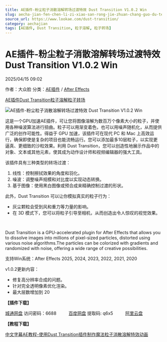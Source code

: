 ```yaml
---
title: AE插件-粉尘粒子消散溶解转场过渡特效 Dust Transition V1.0.2 Win
slug: aecha-jian-fen-chen-li-zi-xiao-san-rong-jie-zhuan-chang-guo-du-te-xiao-dust-transition-v1-0-2-win
source_url: https://www.lookae.com/dust-transition/
category: aechajian
tags: [AE插件, Dust Transition, 粒子溶解, 粒子转场]
---
```

# AE插件-粉尘粒子消散溶解转场过渡特效 Dust Transition V1.0.2 Win

2025/04/15 09:02

作者：大众脸
分类：[AE插件](https://www.lookae.com/after-effects/aechajian/) / [After Effects](https://www.lookae.com/after-effects/)

[AE插件](https://www.lookae.com/tag/ae%e6%8f%92%e4%bb%b6/)[Dust Transition](https://www.lookae.com/tag/dust-transition/)[粒子溶解](https://www.lookae.com/tag/%e7%b2%92%e5%ad%90%e6%ba%b6%e8%a7%a3/)[粒子转场](https://www.lookae.com/tag/%e7%b2%92%e5%ad%90%e8%bd%ac%e5%9c%ba/)

![AE插件-粉尘粒子消散溶解转场过渡特效 Dust Transition V1.0.2 Win](https://www.lookae.com/wp-content/uploads/2025/04/Dust-Transition-.jpg "AE插件-粉尘粒子消散溶解转场过渡特效 Dust Transition V1.0.2 Win-LookAE.com")

这是一个GPU加速AE插件，可让您将图像溶解为数百万个像素大小的粒子，并使用各种噪波算法进行扭曲。粒子可以用渐变着色，也可以用噪声随机化，从而提供广泛的创作可能性。得益于 GPU 加速，该插件可在现代 PC 和 Mac 上高效运行，确保即使是复杂的项目也能流畅运行。您可以添加最多10层粒子，以实现更逼真、更细致的沙粒效果。利用 Dust Transition，您可以创造性地展示作品中的对象、文本或其他元素，使其成为动作设计师和视频编辑器的强大工具。

该插件具有三种类型的转场过渡：

1. 线性：控制擦拭效果的角度和羽化。
2. 噪波：调整噪声规模和对比度以实现动态转换。
3. 基于图像：使用黑白图像或预合成来精确控制过渡的形状。

此外，Dust Transition 可以让你模拟真实的粒子行为：

* 灰尘颗粒会受到风和重力等力量的影响。
* 在 3D 模式下，您可以将粒子引导至相机，从而创造出令人惊叹的视觉效果。

[﻿﻿﻿](http://cloud.video.taobao.com/play/u/null/p/1/e/6/t/1/514686613265.mp4)

Dust Transition is a GPU-accelerated plugin for After Effects that allows you to dissolve images into millions of pixel-sized particles, distorted using various noise algorithms.The particles can be colorized with gradients and randomized with noise, offering a wide range of creative possibilities.

支持Win系统：After Effects 2025, 2024, 2023, 2022, 2021, 2020

v1.0.2更新内容：

* 修复高分辨率合成的问题。
* 针对完全透明像素优化渲染。
* 最大层数增加到 20

**【插件下载】**

[城通网盘](https://url70.ctfile.com/f/2827370-1497421699-64f437?p=4431) 访问密码：6688          [百度网盘](https://pan.baidu.com/s/1ey0ZT0qXDnMLRJqvgasdUw?pwd=q6x5) 提取码: q6x5          [阿里云盘](https://www.alipan.com/s/86kBe3Avjc1)

**【教程下载】**

[中文字幕AE教程-使用Dust Transition插件制作魔法粒子消散溶解特效动画](https://www.lookae.com/dust-transition-tutorial/)

